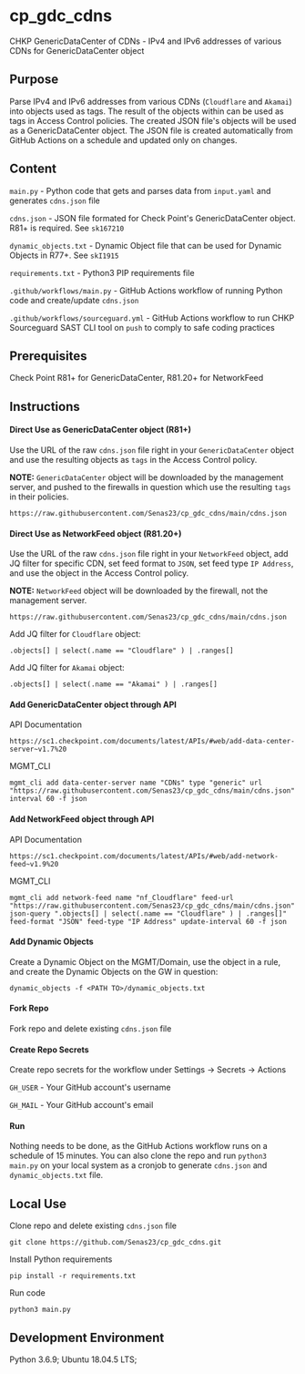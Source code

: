 # cp_gdc_cdns
CHKP GenericDataCenter of CDNs - IPv4 and IPv6 addresses of various CDNs for GenericDataCenter object

## Purpose
Parse IPv4 and IPv6 addresses from various CDNs (`Cloudflare` and `Akamai`) into objects used as tags. The result of the objects within can be used as tags in Access Control policies. The created JSON file's objects will be used as a GenericDataCenter object. The JSON file is created automatically from GitHub Actions on a schedule and updated only on changes.

## Content
`main.py` - Python code that gets and parses data from `input.yaml` and generates `cdns.json` file

`cdns.json` - JSON file formated for Check Point's GenericDataCenter object. R81+ is required. See `sk167210`

`dynamic_objects.txt` - Dynamic Object file that can be used for Dynamic Objects in R77+. See `skI1915`

`requirements.txt` - Python3 PIP requirements file

`.github/workflows/main.py` - GitHub Actions workflow of running Python code and create/update `cdns.json`

`.github/workflows/sourceguard.yml` - GitHub Actions workflow to run CHKP Sourceguard SAST CLI tool on `push` to comply to safe coding practices

## Prerequisites
Check Point R81+ for GenericDataCenter, R81.20+ for NetworkFeed

## Instructions
#### Direct Use as GenericDataCenter object (R81+)
Use the URL of the raw `cdns.json` file right in your `GenericDataCenter` object and use the resulting objects as `tags` in the Access Control policy.

**NOTE:** `GenericDataCenter` object will be downloaded by the management server, and pushed to the firewalls in question which use the resulting `tags` in their policies.
```
https://raw.githubusercontent.com/Senas23/cp_gdc_cdns/main/cdns.json
```

#### Direct Use as NetworkFeed object (R81.20+)
Use the URL of the raw `cdns.json` file right in your `NetworkFeed` object, add JQ filter for specific CDN, set feed format to `JSON`, set feed type `IP Address`, and use the object in the Access Control policy.

**NOTE:** `NetworkFeed` object will be downloaded by the firewall, not the management server.
```
https://raw.githubusercontent.com/Senas23/cp_gdc_cdns/main/cdns.json
```
Add JQ filter for `Cloudflare` object:
```
.objects[] | select(.name == "Cloudflare" ) | .ranges[]
```
Add JQ filter for `Akamai` object:
```
.objects[] | select(.name == "Akamai" ) | .ranges[]
```

#### Add GenericDataCenter object through API
API Documentation
```
https://sc1.checkpoint.com/documents/latest/APIs/#web/add-data-center-server~v1.7%20
```
MGMT_CLI
```
mgmt_cli add data-center-server name "CDNs" type "generic" url "https://raw.githubusercontent.com/Senas23/cp_gdc_cdns/main/cdns.json" interval 60 -f json
```

#### Add NetworkFeed object through API
API Documentation
```
https://sc1.checkpoint.com/documents/latest/APIs/#web/add-network-feed~v1.9%20
```
MGMT_CLI
```
mgmt_cli add network-feed name "nf_Cloudflare" feed-url "https://raw.githubusercontent.com/Senas23/cp_gdc_cdns/main/cdns.json" json-query ".objects[] | select(.name == "Cloudflare" ) | .ranges[]" feed-format "JSON" feed-type "IP Address" update-interval 60 -f json
```

#### Add Dynamic Objects
Create a Dynamic Object on the MGMT/Domain, use the object in a rule, and create the Dynamic Objects on the GW in question:
```
dynamic_objects -f <PATH TO>/dynamic_objects.txt
```

#### Fork Repo
Fork repo and delete existing `cdns.json` file

#### Create Repo Secrets
Create repo secrets for the workflow under Settings -> Secrets -> Actions

`GH_USER` - Your GitHub account's username

`GH_MAIL` - Your GitHub account's email

#### Run
Nothing needs to be done, as the GitHub Actions workflow runs on a schedule of 15 minutes.
You can also clone the repo and run `python3 main.py` on your local system as a cronjob to generate `cdns.json` and `dynamic_objects.txt` file.

## Local Use
Clone repo and delete existing `cdns.json` file
```
git clone https://github.com/Senas23/cp_gdc_cdns.git
```
Install Python requirements
```
pip install -r requirements.txt
```
Run code
```
python3 main.py
```

## Development Environment
Python 3.6.9; Ubuntu 18.04.5 LTS;
